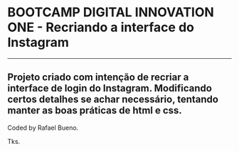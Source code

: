 # BOOTCAMP DIGITAL INNOVATION ONE - Recriando a interface do Instagram

---

 Projeto criado com intenção de recriar a interface de login do Instagram.
 Modificando certos detalhes se achar necessário, tentando manter as boas práticas de html e css.
 ---
 Coded by Rafael Bueno.
 
 Tks.
